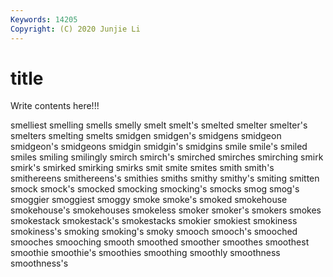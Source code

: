 ```yaml
---
Keywords: 14205
Copyright: (C) 2020 Junjie Li
---
```


# title

Write contents here!!!

smelliest 
smelling 
smells 
smelly 
smelt 
smelt's 
smelted 
smelter 
smelter's 
smelters
smelting 
smelts 
smidgen 
smidgen's 
smidgens 
smidgeon 
smidgeon's 
smidgeons 
smidgin 
smidgin's
smidgins 
smile 
smile's 
smiled 
smiles 
smiling 
smilingly 
smirch 
smirch's 
smirched
smirches 
smirching 
smirk 
smirk's 
smirked 
smirking 
smirks 
smit 
smite 
smites
smith 
smith's 
smithereens 
smithereens's 
smithies 
smiths 
smithy 
smithy's 
smiting 
smitten
smock 
smock's 
smocked 
smocking 
smocking's 
smocks 
smog 
smog's 
smoggier 
smoggiest
smoggy 
smoke 
smoke's 
smoked 
smokehouse 
smokehouse's 
smokehouses 
smokeless 
smoker 
smoker's
smokers 
smokes 
smokestack 
smokestack's 
smokestacks 
smokier 
smokiest 
smokiness 
smokiness's 
smoking
smoking's 
smoky 
smooch 
smooch's 
smooched 
smooches 
smooching 
smooth 
smoothed 
smoother
smoothes 
smoothest 
smoothie 
smoothie's 
smoothies 
smoothing 
smoothly 
smoothness 
smoothness's 

